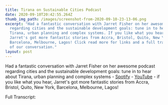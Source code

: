 ```yaml
---
title: Tirana on Sustainable Cities Podcast
date: 2020-09-10T20:42:55.264Z
thumb_img_path: /images/screenshot-from-2020-09-10-23-13-06.png
excerpt: "Had a fantastic conversation with Jarret Fisher on her awesome podcast
  regarding cities and the sustainable development goals: tune in to hear about
  Tirana, urban planning and complex systems. If you like what you hear,
  Jarret's got more fantastic stories from Accra, Bristol, Quito, New York,
  Barcelona, Melbourne, Lagos! Click read more for links and a full transcript
  of our conversation."
layout: post
---
```

Had a fantastic conversation with Jarret Fisher on her awesome podcast regarding cities and the sustainable development goals: tune in to hear about Tirana, urban planning and complex systems - [Spotify](https://open.spotify.com/episode/3ZdtvV5dcJWaQLwhWCmDeZ?si=V__VTChPScuSU8G9xOo-Ng) - [YouTube](https://www.youtube.com/watch?v=hbdwKdoDRXE) - if you like what you hear, Jarret's got more fantastic stories from Accra, Bristol, Quito, New York, Barcelona, Melbourne, Lagos! 

Full Transcript: